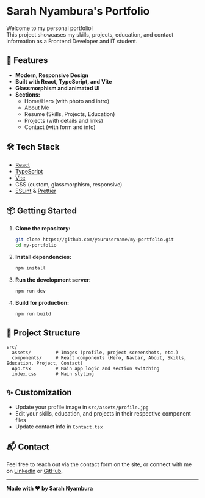 # Sarah Nyambura's Portfolio

Welcome to my personal portfolio!  
This project showcases my skills, projects, education, and contact information as a Frontend Developer and IT student.

## 🚀 Features

- **Modern, Responsive Design**
- **Built with React, TypeScript, and Vite**
- **Glassmorphism and animated UI**
- **Sections:**
  - Home/Hero (with photo and intro)
  - About Me
  - Resume (Skills, Projects, Education)
  - Projects (with details and links)
  - Contact (with form and info)

## 🛠️ Tech Stack

- [React](https://react.dev/)
- [TypeScript](https://www.typescriptlang.org/)
- [Vite](https://vitejs.dev/)
- CSS (custom, glassmorphism, responsive)
- [ESLint](https://eslint.org/) & [Prettier](https://prettier.io/)

## 📦 Getting Started

1. **Clone the repository:**

   ```bash
   git clone https://github.com/yourusername/my-portfolio.git
   cd my-portfolio
   ```

2. **Install dependencies:**

   ```bash
   npm install
   ```

3. **Run the development server:**

   ```bash
   npm run dev
   ```

4. **Build for production:**
   ```bash
   npm run build
   ```

## 📁 Project Structure

```
src/
  assets/         # Images (profile, project screenshots, etc.)
  components/     # React components (Hero, Navbar, About, Skills, Education, Project, Contact)
  App.tsx         # Main app logic and section switching
  index.css       # Main styling
```

## ✨ Customization

- Update your profile image in `src/assets/profile.jpg`
- Edit your skills, education, and projects in their respective component files
- Update contact info in `Contact.tsx`

## 📬 Contact

Feel free to reach out via the contact form on the site, or connect with me on [LinkedIn](https://www.linkedin.com/in/sarah-kiiru-a3a41a310) or [GitHub](https://github.com/Nyambura20).

---

**Made with ❤️ by Sarah Nyambura**

